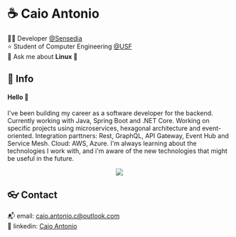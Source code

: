 # :coffee: Caio Antonio

:technologist: Developer [@Sensedia](https://github.com/Sensedia)  
:star: Student of Computer Engineering [@USF](https://www.usf.edu.br/)  
💬 Ask me about **Linux 🐧**

## :speech_balloon: Info

#### Hello :wave:
I've been building my career as a software developer for the backend. Currently working with Java, Spring Boot and .NET Core. Working on specific projects using microservices, hexagonal architecture and event-oriented. Integration parttners: Rest, GraphQL, API Gateway, Event Hub and Service Mesh. Cloud: AWS, Azure. I'm always learning about the technologies I work with, and i'm aware of the new technologies that might be useful in the future.

<div align="center">
  <img src="https://github-readme-stats.vercel.app/api/top-langs/?username=ca1o19c&layout=compact&theme=radical?count_private=true"/> 
</div>

## :eyeglasses: Contact

:mailbox_with_mail: email: [caio.antonio.c@outlook.com](mailto:caiocichetti08@gmail.com)  
:link: linkedin: [Caio Antonio](https://www.linkedin.com/in/caio-antonio-cichetti-roberto/)
